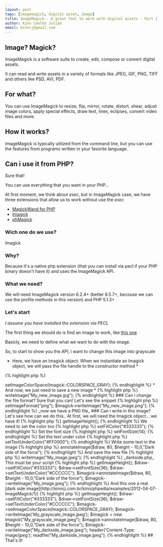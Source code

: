 ```yaml
---
layout: post
tags: [imagemagick, digital asset, image]
title: ImageMagick - A great tool to work with digital assets - Part 1
author: Kinn Coelho Julião
email: kinncj@gmail.com
---
```

## Image? Magick?
ImageMagick is a software suite to create, edit, compose or convert digital assets.

It can read and write assets in a variety of formats like JPEG, GIF, PNG, TIFF and others like PSD, AVI, PDF.

## For what?

You can use ImageMagick to resize, flip, mirror, rotate, distort, shear, adjust image colors, apply special effects, draw text, linex, eclipses, convert video files and more.

## How it works?

ImageMagick is typically utilized from the command line, but you can use the features from programs written in your favorite language.

## Can i use it from PHP?

Sure that!

You can use everything that you want in your PHP... 

At first moment, we think about _exec_, but in ImageMagick case, we have three extensions that allow us to work without use the _exec_

* [MagickWand for PHP](http://www.magickwand.org/)
* [Imagick](http://pecl.php.net/package/imagick)
* [phMagick](http://www.francodacosta.com/phmagick)

### Wich one do we use?

Imagick

### Why?

Because it's a native php extension (that you can install via pecl if your PHP binary doesn't have it) and uses the ImageMagick API.

### What we need?

We will need ImageMagick version 6.2.4+ (better 6.5.7+, becouse we can use the profile methods in this version) and PHP 5.1.3+

### Let's start

_I assume you have installed the extension via PECL_

The first thing we should do is find an image to work, like [this one](http://www.arteyfotografia.com.ar/contenido/objetos/df/7f/98/df7f98f48403cb3bd1ab9b4160cd82522c44c03b/mini_500_16800_1283811426672964.jpg)

Basicly, we need to define what we want to do with the image.

So, to start to show you the API, i want to change this image into grayscale

* Here, we have an Imagick object. When we instantiate an Imagick object, we will pass the file handle to the constructor method *

{% highlight php %}
<?php
$imagick = new Imagick("mini_500_16800_1283811426672964.jpg");
{% endhighlight %}

* Now, we need to change its colorspace to a grayscale colorspace. *

* Note: When you are working with [ColorSpace](http://en.wikipedia.org/wiki/Color_space), you must be careful with [ColorProfiles](http://en.wikipedia.org/wiki/ICC_profile) *

{% highlight php %}
<?php
$imagick->setImageColorSpace(Imagick::COLORSPACE_GRAY);
{% endhighlight %}

* And now, we just need to save a new image *

{% highlight php %}
<?php
$imagick->writeImage("My_new_image.jpg");
{% endhighlight %}

### Can i change the file format?

Sure that you can!
Let's see the snippet

{% highlight php %}
<?php
$imagick->setImageFormat("png");
$imagick->writeImage("My_new_image.png");
{% endhighlight %}

_now we have a PNG file_

### Can i write in this image?

Let's see how can we do this..

At first, we will need the Imagick object... we have it!
{% highlight php %}
<?php
$imagick = new Imagick("mini_500_16800_1283811426672964.jpg");
{% endhighlight %}

At second, we will need an ImagickDraw object.
{% highlight php %}
<?php
$draw = new ImagickDraw();
{% endhighlight %}

Now we can start to write

We need to get the image height, to calculate the position of our string
{% highlight php %}
<?php
$height = $imagick->getImageHeight();
{% endhighlight %}

We need to set the color too
{% highlight php %}
<?php
$draw->setFillColor("#333333");
{% endhighlight %}

Set the font size
{% highlight php %}
<?php
$draw->setFontSize(14);
{% endhighlight %}

Set the text under color
{% highlight php %}
<?php
$draw->setTextUnderColor("#FF0000");
{% endhighlight %}

Write some text in the image
{% highlight php %}
<?php
$imagick->annotateImage($draw, 80, $height - 10,0,"Dark side of the force");
{% endhighlight %}

And save the new file
{% highlight php %}
<?php
$imagick->writeImage("My_image.jpeg");
{% endhighlight %}

_darkside.php_

This must be your script

{% highlight php %}
<?php
$imagick = new Imagick("mini_500_16800_1283811426672964.jpg");
$draw = new ImagickDraw();
$height = $imagick->getImageHeight();
$draw->setFillColor("#333333");
$draw->setFontSize(36);
$draw->setTextUnderColor("#CCCCCC");
$imagick->annotateImage($draw, 80, $height - 10,0,"Dark side of the force");
$imagick->writeImage("My_image.jpeg");
{% endhighlight %}

And this one a real [dark side image](http://kinncj.com.br/kinn/phpedia/examples/2012-04-07-ImageMagick/1/)
{% highlight php %}
<?php
$imagick = new Imagick("mini_500_16800_1283811426672964.jpg");
$draw = new ImagickDraw();
$height = $imagick->getImageHeight();
$draw->setFillColor("#333333");
$draw->setFontSize(36);
$draw->setTextUnderColor("#CCCCCC");
$imagick->setImageColorSpace(Imagick::COLORSPACE_GRAY);
$imagick->writeImage('My_grayscale_image.jpeg');
$imagick = new Imagick("My_grayscale_image.jpeg");
$imagick->annotateImage($draw, 80, $height - 10,0,"Dark side of the force");
$imagick->writeImage("My_darkside_image.jpeg");
header('Content-Type: image/jpeg');
readfile("My_darkside_image.jpeg");
{% endhighlight %}

## That's it!